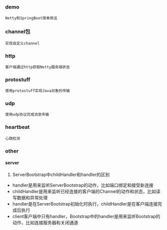 ### demo

    Netty和SpringBoot简单用法

### channel包

    实现自定义channel

### http

    客户端通过http获取Netty服务端状态

### protostuff

    使用protostuff实现Java对象的传输

### udp 

    使用udp协议完成消息传输


### heartbeat
    
    心跳检测


### other

#### server
1. ServerBootstrap中childHandler和handler的区别
- handler是用来监听ServerBootstrap的动作，比如端口绑定和接受新连接
- childHandler是用来监听已经连接的客户端的Channel的动作和状态，比如读写数据和异常处理
- handler是在ServerBootstrap初始化时执行，childHandler是在客户端连接完成后执行
- client客户端中只有handler，Bootstrap中的handler是用来监听Bootstrap的动作，比如连接服务器和关闭通道

